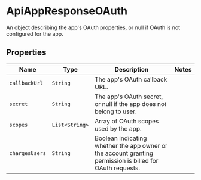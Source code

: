 

# ApiAppResponseOAuth

An object describing the app&#39;s OAuth properties, or null if OAuth is not configured for the app.

## Properties

Name | Type | Description | Notes
------------ | ------------- | ------------- | -------------
| `callbackUrl` | ```String``` |  The app&#39;s OAuth callback URL.  |  |
| `secret` | ```String``` |  The app&#39;s OAuth secret, or null if the app does not belong to user.  |  |
| `scopes` | ```List<String>``` |  Array of OAuth scopes used by the app.  |  |
| `chargesUsers` | ```String``` |  Boolean indicating whether the app owner or the account granting permission is billed for OAuth requests.  |  |




